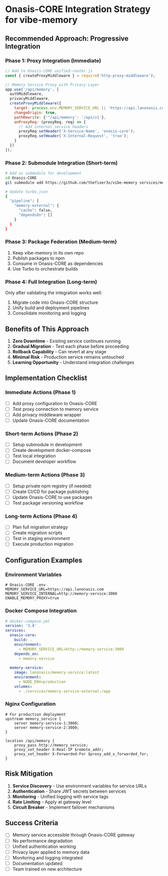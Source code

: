 # Onasis-CORE Integration Strategy for vibe-memory

## Recommended Approach: Progressive Integration

### Phase 1: Proxy Integration (Immediate)
```javascript
// Add to Onasis-CORE unified-router.js
const { createProxyMiddleware } = require('http-proxy-middleware');

// Memory Service Proxy with Privacy Layer
app.use('/api/memory', [
  authMiddleware,
  privacyMiddleware,
  createProxyMiddleware({
    target: process.env.MEMORY_SERVICE_URL || 'https://api.lanonasis.com',
    changeOrigin: true,
    pathRewrite: {'^/api/memory': '/api/v1'},
    onProxyReq: (proxyReq, req) => {
      // Add internal service headers
      proxyReq.setHeader('X-Service-Name', 'onasis-core');
      proxyReq.setHeader('X-Internal-Request', 'true');
    }
  })
]);
```

### Phase 2: Submodule Integration (Short-term)
```bash
# Add as submodule for development
cd Onasis-CORE
git submodule add https://github.com/thefixer3x/vibe-memory services/memory-service-external

# Update turbo.json
{
  "pipeline": {
    "memory-external": {
      "cache": false,
      "dependsOn": []
    }
  }
}
```

### Phase 3: Package Federation (Medium-term)
1. Keep vibe-memory in its own repo
2. Publish packages to npm
3. Consume in Onasis-CORE as dependencies
4. Use Turbo to orchestrate builds

### Phase 4: Full Integration (Long-term)
Only after validating the integration works well:
1. Migrate code into Onasis-CORE structure
2. Unify build and deployment pipelines
3. Consolidate monitoring and logging

## Benefits of This Approach

1. **Zero Downtime** - Existing service continues running
2. **Gradual Migration** - Test each phase before proceeding
3. **Rollback Capability** - Can revert at any stage
4. **Minimal Risk** - Production service remains untouched
5. **Learning Opportunity** - Understand integration challenges

## Implementation Checklist

### Immediate Actions (Phase 1)
- [ ] Add proxy configuration to Onasis-CORE
- [ ] Test proxy connection to memory service
- [ ] Add privacy middleware wrapper
- [ ] Update Onasis-CORE documentation

### Short-term Actions (Phase 2)
- [ ] Setup submodule in development
- [ ] Create development docker-compose
- [ ] Test local integration
- [ ] Document developer workflow

### Medium-term Actions (Phase 3)
- [ ] Setup private npm registry (if needed)
- [ ] Create CI/CD for package publishing
- [ ] Update Onasis-CORE to use packages
- [ ] Test package versioning workflow

### Long-term Actions (Phase 4)
- [ ] Plan full migration strategy
- [ ] Create migration scripts
- [ ] Test in staging environment
- [ ] Execute production migration

## Configuration Examples

### Environment Variables
```env
# Onasis-CORE .env
MEMORY_SERVICE_URL=https://api.lanonasis.com
MEMORY_SERVICE_INTERNAL=http://memory-service:3000
ENABLE_MEMORY_PROXY=true
```

### Docker Compose Integration
```yaml
# docker-compose.yml
version: '3.8'
services:
  onasis-core:
    build: .
    environment:
      - MEMORY_SERVICE_URL=http://memory-service:3000
    depends_on:
      - memory-service
  
  memory-service:
    image: lanonasis/memory-service:latest
    environment:
      - NODE_ENV=production
    volumes:
      - ./services/memory-service-external:/app
```

### Nginx Configuration
```nginx
# For production deployment
upstream memory_service {
    server memory-service-1:3000;
    server memory-service-2:3000;
}

location /api/memory {
    proxy_pass http://memory_service;
    proxy_set_header X-Real-IP $remote_addr;
    proxy_set_header X-Forwarded-For $proxy_add_x_forwarded_for;
}
```

## Risk Mitigation

1. **Service Discovery** - Use environment variables for service URLs
2. **Authentication** - Share JWT secrets between services
3. **Monitoring** - Unified logging with service tags
4. **Rate Limiting** - Apply at gateway level
5. **Circuit Breaker** - Implement failover mechanisms

## Success Criteria

- [ ] Memory service accessible through Onasis-CORE gateway
- [ ] No performance degradation
- [ ] Unified authentication working
- [ ] Privacy layer applied to memory data
- [ ] Monitoring and logging integrated
- [ ] Documentation updated
- [ ] Team trained on new architecture